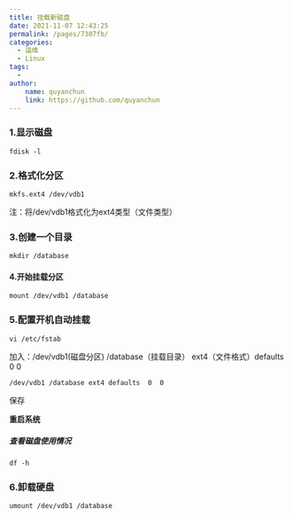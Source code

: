 ```yaml
---
title: 挂载新磁盘
date: 2021-11-07 12:43:25
permalink: /pages/7307fb/
categories:
  - 运维
  - Linux
tags:
  - 
author:
    name: quyanchun
    link: https://github.com/quyanchun
---
```


### 1.显示磁盘

```
fdisk -l
```

### 2.格式化分区

```
mkfs.ext4 /dev/vdb1
```

注：将/dev/vdb1格式化为ext4类型（文件类型）

### 3.创建一个目录

```
mkdir /database
```

#### 4.开始挂载分区

```
mount /dev/vdb1 /database
```

### 5.配置开机自动挂载

```
vi /etc/fstab
```

加入：/dev/vdb1(磁盘分区)  /database（挂载目录） ext4（文件格式）defaults  0  0

```
/dev/vdb1 /database ext4 defaults  0  0
```

保存

**重启系统**

##### 查看磁盘使用情况

```
df -h
```

### 6.卸载硬盘

```
umount /dev/vdb1 /database
```

